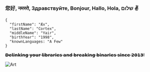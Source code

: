 ### 您好, नमस्ते, Здравствуйте, Bonjour, Hallo, Hola, שלום ✌️
```
{
  "firstName": "Æx",
  "lastName": "Cortex",
  "middleName": "Yair",
  "birthYear": "1998",
  "knownLanguages: "A Few"
}
```
~~𝗗𝗲𝗹𝗶𝗻𝗸𝗶𝗻𝗴 𝘆𝗼𝘂𝗿 𝗹𝗶𝗯𝗿𝗮𝗿𝗶𝗲𝘀 𝗮𝗻𝗱 𝗯𝗿𝗲𝗮𝗸𝗶𝗻𝗴 𝗯𝗶𝗻𝗮𝗿𝗶𝗲𝘀 𝘀𝗶𝗻𝗰𝗲 𝟮𝟬𝟭𝟯!~~

![Art](bg.png)
